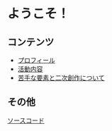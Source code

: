 # ようこそ！
## コンテンツ
- [プロフィール](./profile)
- [活動内容](./activity/)
- [苦手な要素と二次創作について](./guideline/)

## その他
[ソースコード](https://github.com/Sayamame-beans/sayamame-beans.github.io)
